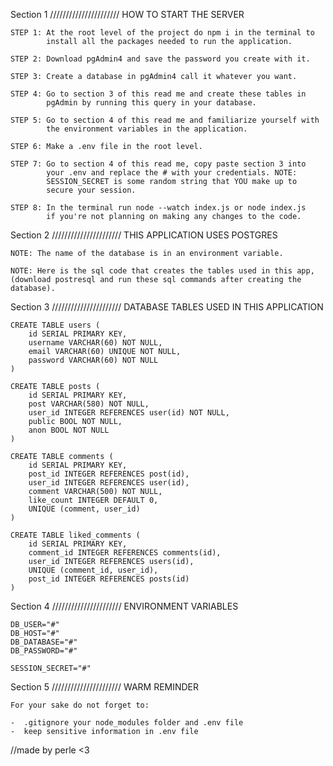 Section 1 ////////////////////// HOW TO START THE SERVER

    STEP 1: At the root level of the project do npm i in the terminal to 
            install all the packages needed to run the application.

    STEP 2: Download pgAdmin4 and save the password you create with it.

    STEP 3: Create a database in pgAdmin4 call it whatever you want.

    STEP 4: Go to section 3 of this read me and create these tables in
            pgAdmin by running this query in your database.

    STEP 5: Go to section 4 of this read me and familiarize yourself with
            the environment variables in the application.

    STEP 6: Make a .env file in the root level.

    STEP 7: Go to section 4 of this read me, copy paste section 3 into 
            your .env and replace the # with your credentials. NOTE:
            SESSION_SECRET is some random string that YOU make up to
            secure your session.

    STEP 8: In the terminal run node --watch index.js or node index.js
            if you're not planning on making any changes to the code.

Section 2 ////////////////////// THIS APPLICATION USES POSTGRES

    NOTE: The name of the database is in an environment variable.

    NOTE: Here is the sql code that creates the tables used in this app, 
    (download postresql and run these sql commands after creating the 
    database).

Section 3 ////////////////////// DATABASE TABLES USED IN THIS APPLICATION

    CREATE TABLE users (
        id SERIAL PRIMARY KEY,
        username VARCHAR(60) NOT NULL,
        email VARCHAR(60) UNIQUE NOT NULL,
        password VARCHAR(60) NOT NULL
    )

    CREATE TABLE posts (
        id SERIAL PRIMARY KEY,
        post VARCHAR(580) NOT NULL,
        user_id INTEGER REFERENCES user(id) NOT NULL,
        public BOOL NOT NULL,
        anon BOOL NOT NULL
    )

    CREATE TABLE comments (
        id SERIAL PRIMARY KEY,
        post_id INTEGER REFERENCES post(id),
        user_id INTEGER REFERENCES user(id),
        comment VARCHAR(500) NOT NULL,
        like_count INTEGER DEFAULT 0,
        UNIQUE (comment, user_id)
    )

    CREATE TABLE liked_comments (
        id SERIAL PRIMARY KEY,
        comment_id INTEGER REFERENCES comments(id),
        user_id INTEGER REFERENCES users(id),
        UNIQUE (comment_id, user_id),
        post_id INTEGER REFERENCES posts(id)
    )

Section 4 ////////////////////// ENVIRONMENT VARIABLES

    DB_USER="#"
    DB_HOST="#"
    DB_DATABASE="#"
    DB_PASSWORD="#"
    
    SESSION_SECRET="#"
    
Section 5 ////////////////////// WARM REMINDER

    For your sake do not forget to:

    -  .gitignore your node_modules folder and .env file
    -  keep sensitive information in .env file



//made by perle <3
      
